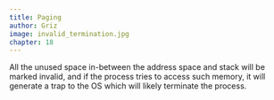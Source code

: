 ```yaml
---
title: Paging
author: Griz
image: invalid_termination.jpg
chapter: 18
---
```

All the unused space in-between the address space and stack will be marked invalid, and if the process tries to access such memory, it will generate a trap to the OS which will likely terminate the process.